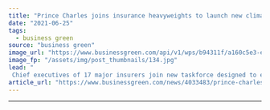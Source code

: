 ```yaml
---
title: "Prince Charles joins insurance heavyweights to launch new climate taskforce"
date: "2021-06-25"
tags: 
  - business green
source: "business green"
image_url: "https://www.businessgreen.com/api/v1/wps/b94311f/a160c5e3-e440-4958-9314-54b09782bb07/9/Prince-Charles-185x114.jpg"
image_fp: "/assets/img/post_thumbnails/134.jpg"
lead: "
 Chief executives of 17 major insurers join new taskforce designed to explore how the insurance sector can accelerate progress towards a zero emission economy ..."
article_url: "https://www.businessgreen.com/news/4033483/prince-charles-joins-insurance-heavyweights-launch-climate-taskforce"
---
```


---
